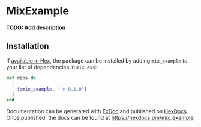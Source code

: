 # MixExample

**TODO: Add description**

## Installation

If [available in Hex](https://hex.pm/docs/publish), the package can be installed
by adding `mix_example` to your list of dependencies in `mix.exs`:

```elixir
def deps do
  [
    {:mix_example, "~> 0.1.0"}
  ]
end
```

Documentation can be generated with [ExDoc](https://github.com/elixir-lang/ex_doc)
and published on [HexDocs](https://hexdocs.pm). Once published, the docs can
be found at <https://hexdocs.pm/mix_example>.

